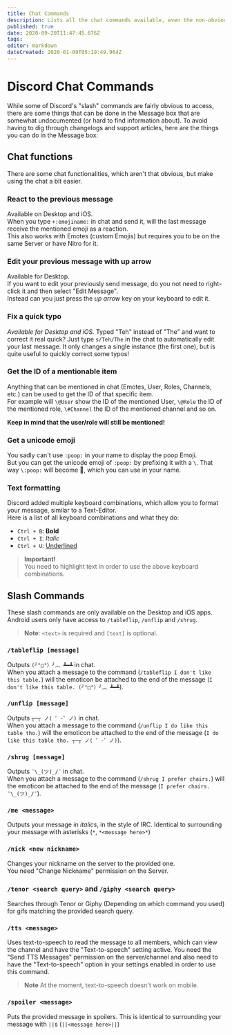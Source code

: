 ```yaml
---
title: Chat Commands
description: Lists all the chat commands available, even the non-obvious/non-documented ones.
published: true
date: 2020-09-20T11:47:45.676Z
tags: 
editor: markdown
dateCreated: 2020-01-09T05:19:49.964Z
---
```


# Discord Chat Commands
While some of Discord's "slash" commands are fairly obvious to access, there are some things that can be done in the Message box that are somewhat undocumented (or hard to find information about). To avoid having to dig through changelogs and support articles, here are the things you can do in the Message box:

## Chat functions
There are some chat functionalities, which aren't that obvious, but make using the chat a bit easier.

### React to the previous message
Available on Desktop and iOS.  
When you type `+:emojiname:` in chat and send it, will the last message receive the mentioned emoji as a reaction.  
This also works with Emotes (custom Emojis) but requires you to be on the same Server or have Nitro for it.

### Edit your previous message with up arrow
Available for Desktop.  
If you want to edit your previously send message, do you not need to right-click it and then select "Edit Message".  
Instead can you just press the *up arrow* key on your keyboard to edit it.

### Fix a quick typo
*Available for Desktop and iOS.* 
Typed "Teh" instead of "The" and want to correct it real quick? Just type `s/Teh/The` in the chat to automatically edit your last message. It only changes a single instance (the first one), but is quite useful to quickly correct some typos!

### Get the ID of a mentionable item
Anything that can be mentioned in chat (Emotes, User, Roles, Channels, etc.) can be used to get the ID of that specific item.  
For example will `\@User` show the ID of the mentioned User, `\@Role` the ID of the mentioned role, `\#Channel` the ID of the mentioned channel and so on.

**Keep in mind that the user/role will still be mentioned!**

### Get a unicode emoji
You sadly can't use `:poop:` in your name to display the poop Emoji.  
But you can get the unicode emoji of `:poop:` by prefixing it with a `\`. That way `\:poop:` will become 💩, which you can use in your name.

### Text formatting
Discord added multiple keyboard combinations, which allow you to format your message, similar to a Text-Editor.  
Here is a list of all keyboard combinations and what they do:
- `Ctrl + B`: **Bold**
- `Ctrl + I`: *Italic*
- `Ctrl + U`: <u>Underlined</u>

> **Important!**  
> You need to highlight text in order to use the above keyboard combinations.

## Slash Commands

These slash commands are only available on the Desktop and iOS apps. Android users only have access to `/tableflip`, `/unflip` and `/shrug`.

> **Note**:
> `<text>` is required and `[text]` is optional.

### `/tableflip [message]`
Outputs `(╯°□°）╯︵ ┻━┻` in chat.  
When you attach a message to the command (`/tableflip I don't like this table.`) will the emoticon be attached to the end of the message (`I don't like this table. (╯°□°）╯︵ ┻━┻`).

### `/unflip [message]`
Outputs `┬─┬ ノ( ゜-゜ノ)` in chat.  
When you attach a message to the command (`/unflip I do like this table tho.`) will the emoticon be attached to the end of the message (`I do like this table tho. ┬─┬ ノ( ゜-゜ノ)`).

### `/shrug [message]`
Outputs `¯\_(ツ)_/¯` in chat.  
When you attach a message to the command (`/shrug I prefer chairs.`) will the emoticon be attached to the end of the message (`I prefer chairs. ¯\_(ツ)_/¯`).

### `/me <message>`
Outputs your message in *italics*, in the style of IRC. Identical to surrounding your message with asterisks (`*`, `*<message here>*`)

### `/nick <new nickname>`
Changes your nickname on the server to the provided one.  
You need "Change Nickname" permission on the Server.

### `/tenor <search query>` and `/giphy <search query>`
Searches through Tenor or Giphy (Depending on which command you used) for gifs matching the provided search query.

### `/tts <message>`
Uses text-to-speech to read the message to all members, which can view the channel and have the "Text-to-speech" setting active.
You need the "Send TTS Messages" permission on the server/channel and also need to have the "Text-to-speech" option in your settings enabled in order to use this command.

> **Note**
> At the moment, text-to-speech doesn't work on mobile. 

### `/spoiler <message>`
Puts the provided message in spoilers. This is identical to surrounding your message with `||`s (`||<message here>||`)